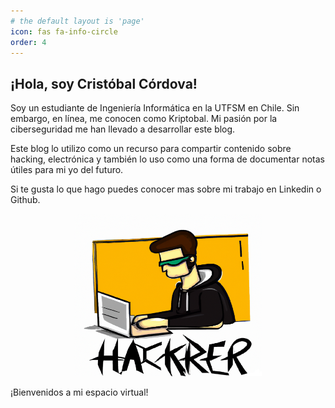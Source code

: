 ```yaml
---
# the default layout is 'page'
icon: fas fa-info-circle
order: 4
---
```

## ¡Hola, soy Cristóbal Córdova!

Soy un estudiante de Ingeniería Informática en la UTFSM en Chile. Sin embargo, en línea, me conocen como Kriptobal. Mi pasión por la ciberseguridad me han llevado a desarrollar este blog.

Este blog lo utilizo como un recurso para compartir contenido sobre hacking, electrónica y también lo uso como una forma de documentar notas útiles para mi yo del futuro.

Si te gusta lo que hago puedes conocer mas sobre mi trabajo en Linkedin o Github.

<div style="text-align:center">
    <img src="/assets/img/site/hacker_bueno.png" alt="Hacker bueno"  style="width:300px; height:260px;">
</div>

¡Bienvenidos a mi espacio virtual!
